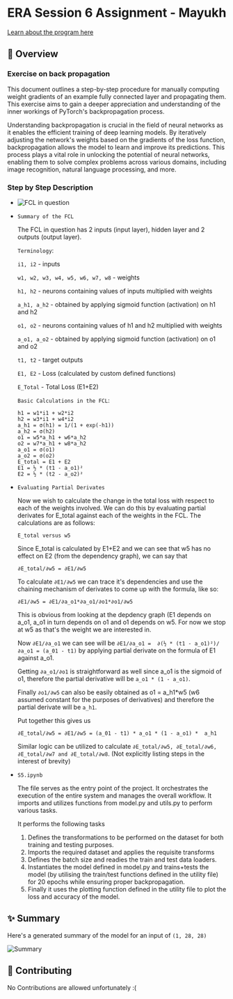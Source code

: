 <!-- markdownlint-disable MD030 -->

# ERA Session 6 Assignment - Mayukh

<a href="https://theschoolof.ai/#programs">Learn about the program here</a>

## 📝 Overview

### Exercise on back propagation

This document outlines a step-by-step procedure for manually computing weight gradients of an example fully connected layer and propagating them. This exercise aims to gain a deeper appreciation and understanding of the inner workings of PyTorch's backpropagation process.

Understanding backpropagation is crucial in the field of neural networks as it enables the efficient training of deep learning models. By iteratively adjusting the network's weights based on the gradients of the loss function, backpropagation allows the model to learn and improve its predictions. This process plays a vital role in unlocking the potential of neural networks, enabling them to solve complex problems across various domains, including image recognition, natural language processing, and more.

### Step by Step Description

-   ![FCL in question](/../images/fcl.png)

-   `Summary of the FCL`

    The FCL in question has 2 inputs (input layer), hidden layer and 2 outputs (output layer).

    `Terminology`:

    `i1, i2` - inputs

    `w1, w2, w3, w4, w5, w6, w7, w8` - weights

    `h1, h2` - neurons containing values of inputs multiplied with weights

    `a_h1, a_h2` - obtained by applying sigmoid function (activation) on h1 and h2

    `o1, o2` - neurons containing values of h1 and h2 multiplied with weights

    `a_o1, a_o2` - obtained by applying sigmoid function (activation) on o1 and o2

    `t1, t2` - target outputs

    `E1, E2` - Loss (calculated by custom defined functions)

    `E_Total` - Total Loss (E1+E2)
    
    `Basic Calculations in the FCL`:

    ```
    h1 = w1*i1 + w2*i2		
    h2 = w3*i1 + w4*i2		
    a_h1 = σ(h1) = 1/(1 + exp(-h1))		
    a_h2 = σ(h2)		
    o1 = w5*a_h1 + w6*a_h2		
    o2 = w7*a_h1 + w8*a_h2		
    a_o1 = σ(o1)		
    a_o2 = σ(o2)		
    E_total = E1 + E2		
    E1 = ½ * (t1 - a_o1)²		
    E2 = ½ * (t2 - a_o2)²		
    ```
    
-   `Evaluating Partial Derivates`

    Now we wish to calculate the change in the total loss with respect to each of the weights involved. We can do this by evaluating partial derivates for E_total against each of the weights in the FCL. The calculations are as follows:

    `E_total versus w5`

    Since E_total is calculated by E1+E2 and we can see that w5 has no effect on E2 (from the dependency graph), we can say that 
    ```
    ∂E_total/∂w5 = ∂E1/∂w5					
    ```
    To calculate ```∂E1/∂w5``` we can trace it's dependencies and use the chaining mechanism of derivates to come up with the formula, like so:
    ```
    ∂E1/∂w5 = ∂E1/∂a_o1*∂a_o1/∂o1*∂o1/∂w5					
    ```
    This is obvious from looking at the depdency graph (E1 depends on a_o1, a_o1 in turn depends on o1 and o1 depends on w5. For now we stop at w5 as that's the weight we are interested in.

    Now ```∂E1/∂a_o1``` we can see will be ```∂E1/∂a_o1 =  ∂(½ * (t1 - a_o1)²)/∂a_o1 = (a_01 - t1)``` by applying partial derivate on the formula of E1 against a_o1.

    Getting ```∂a_o1/∂o1``` is straightforward as well since a_o1 is the sigmoid of o1, therefore the partial derivative will be ```a_o1 * (1 - a_o1)```.

    Finally ```∂o1/∂w5``` can also be easily obtained as o1 = a_h1*w5 (w6 assumed constant for the purposes of derivatives) and therefore the partial derivate will be ```a_h1```.

    Put together this gives us 
    ```
    ∂E_total/∂w5 = ∂E1/∂w5 = (a_01 - t1) * a_o1 * (1 - a_o1) *  a_h1							
    ```

    Similar logic can be utilized to calculate ```∂E_total/∂w5, ∂E_total/∂w6, ∂E_total/∂w7 and ∂E_total/∂w8```. (Not explicitly listing steps in the interest of brevity)

-   `S5.ipynb`    
    
    The file serves as the entry point of the project. It orchestrates the execution of the entire system and manages the overall workflow. It imports and utilizes functions from model.py and utils.py to perform various tasks.
    
    It performs the following tasks
    
    1. Defines the transformations to be performed on the dataset for both training and testing purposes.
    2. Imports the required dataset and applies the requisite transforms
    3. Defines the batch size and readies the train and test data loaders.
    4. Instantiates the model defined in model.py and trains+tests the model (by utilising the train/test functions defined in the utility file) for 20 epochs while ensuring proper backpropagation.
    5. Finally it uses the plotting function defined in the utility file to plot the loss and accuracy of the model.

## ✨ Summary

Here's a generated summary of the model for an input of `(1, 28, 28)`

![Summary](/summary.png)

## 🙌 Contributing

No Contributions are allowed unfortunately :(
